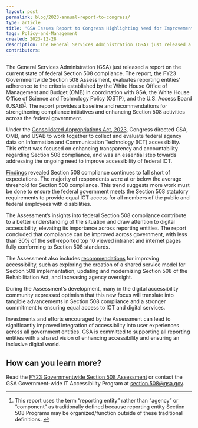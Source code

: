 ```yaml
---
layout: post
permalink: blog/2023-annual-report-to-congress/
type: article
title: 'GSA Issues Report to Congress Highlighting Need for Improvement in Federal Government Section 508 Compliance'
tags: Policy-and-Management
created: 2023-12-28
description: The General Services Administration (GSA) just released a report on the current state of federal Section 508 compliance. The report, the FY23 Governmentwide Section 508 Assessment, evaluates reporting entities’ adherence to the criteria established by the White House Office of Management and Budget (OMB) in coordination with GSA, the White House Office of Science and Technology Policy (OSTP), and the U.S. Access Board (USAB). The report provides a baseline and recommendations for strengthening compliance initiatives and enhancing Section 508 activities across the federal government.
contributors: 
---
```

The General Services Administration (GSA) just released a report on the current state of federal Section 508 compliance. The report, the FY23 Governmentwide Section 508 Assessment, evaluates reporting entities’ adherence to the criteria established by the White House Office of Management and Budget (OMB) in coordination with GSA, the White House Office of Science and Technology Policy (OSTP), and the U.S. Access Board (USAB)<sup><a href="#fn1" id="fr1">1</a></sup>. The report provides a baseline and recommendations for strengthening compliance initiatives and enhancing Section 508 activities across the federal government.

Under the [Consolidated Appropriations Act, 2023](https://www.appropriations.senate.gov/imo/media/doc/JRQ121922.PDF), Congress directed GSA, OMB, and USAB to work together to collect and evaluate federal agency data on Information and Communication Technology (ICT) accessibility. This effort was focused on enhancing transparency and accountability regarding Section 508 compliance, and was an essential step towards addressing the ongoing need to improve accessibility of federal ICT.


[Findings](https://www.section508.gov/manage/section-508-assessment/2023/findings/summary/) revealed Section 508 compliance continues to fall short of expectations. The majority of respondents were at or below the average threshold for Section 508 compliance. This trend suggests more work must be done to ensure the federal government meets the Section 508 statutory requirements to provide equal ICT access for all members of the public and federal employees with disabilities.

The Assessment’s insights into federal Section 508 compliance contribute to a better understanding of the situation and draw attention to digital accessibility, elevating its importance across reporting entities. The report concluded that compliance can be improved across government, with less than 30% of the self-reported top 10 viewed intranet and internet pages fully conforming to Section 508 standards. 

The Assessment also includes [recommendations](https://www.section508.gov/manage/section-508-assessment/2023/recommendations/) for improving accessibility, such as exploring the creation of a shared service model for Section 508 implementation, updating and modernizing Section 508 of the Rehabilitation Act, and increasing agency oversight. 

During the Assessment’s development, many in the digital accessibility community expressed optimism that this new focus will translate into tangible advancements in Section 508 compliance and a stronger commitment to ensuring equal access to ICT and digital services.

Investments and efforts encouraged by the Assessment can lead to significantly improved integration of accessibility into user experiences across all government entities. GSA is committed to supporting all reporting entities with a shared vision of enhancing accessibility and ensuring an inclusive digital world.

## How can you learn more?

Read the [FY23 Governmentwide Section 508 Assessment](https://www.section508.gov/2023-congressional-report/) or contact the GSA Government-wide IT Accessibility Program at <section.508@gsa.gov>. 

--- 

<div>
    <h2 style="position: absolute; clip: rect(0 0 0 0); visibility: hidden; opacity: 0;" id="footnote-label">Footnotes</h2>
    <ol>
        <li id="fn1">This report uses the term “reporting entity” rather than “agency” or “component” as traditionally defined because reporting entity Section 508 Programs may be organized/function outside of these traditional definitions. <a href="#fr1" aria-label="Back to content">↩</a></li>
    </ol>
</div>    
